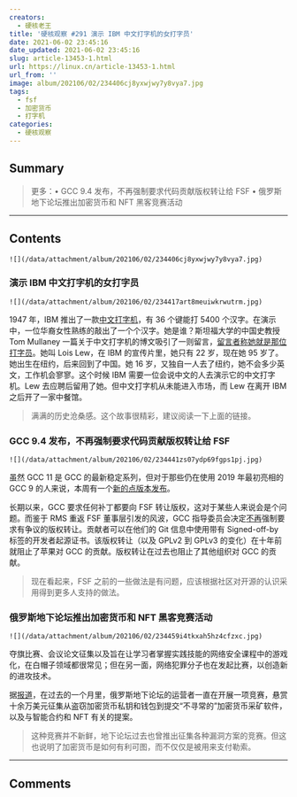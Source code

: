 ```yaml
---
creators:
  - 硬核老王
title: '硬核观察 #291 演示 IBM 中文打字机的女打字员'
date: 2021-06-02 23:45:16
date_updated: 2021-06-02 23:45:16
slug: article-13453-1.html
url: https://linux.cn/article-13453-1.html
url_from: ''
image: album/202106/02/234406cj8yxwjwy7y8vya7.jpg
tags:
  - fsf
  - 加密货币
  - 打字机
categories:
  - 硬核观察
---
```


## Summary

> 更多：• GCC 9.4 发布，不再强制要求代码贡献版权转让给 FSF • 俄罗斯地下论坛推出加密货币和 NFT 黑客竞赛活动

***

<!-- more -->

## Contents

`![](/data/attachment/album/202106/02/234406cj8yxwjwy7y8vya7.jpg)`

### 演示 IBM 中文打字机的女打字员

`![](/data/attachment/album/202106/02/234417art8meuiwkrwutrm.jpg)`

1947 年，IBM 推出了一款[中文打字机](https://zh.wikipedia.org/wiki/%E4%B8%AD%E6%96%87%E6%89%93%E5%AD%97%E6%A9%9F)，有 36 个键能打 5400 个汉字。在演示中，一位华裔女性熟练的敲出了一个个汉字。她是谁？斯坦福大学的中国史教授 Tom Mullaney 一篇关于中文打字机的博文吸引了一则留言，[留言者称她就是那位打字员](https://www.fastcompany.com/90635203/ibm-chinese-typewriter-lois-lew)。她叫 Lois Lew，在 IBM 的宣传片里，她只有 22 岁，现在她 95 岁了。她出生在纽约，后来回到了中国。她 16 岁，又独自一人去了纽约，她不会多少英文，工作机会寥寥。这个时候 IBM 需要一位会说中文的人去演示它的中文打字机。Lew 去应聘后留用了她。但中文打字机从未能进入市场，而 Lew 在离开 IBM 之后开了一家中餐馆。

> 
> 满满的历史沧桑感。这个故事很精彩，建议阅读一下上面的链接。
> 
> 
> 

### GCC 9.4 发布，不再强制要求代码贡献版权转让给 FSF

`![](/data/attachment/album/202106/02/234441zs07ydp69fgps1pj.jpg)`

虽然 GCC 11 是 GCC 的最新稳定系列，但对于那些仍在使用 2019 年最初亮相的 GCC 9 的人来说，本周有一个[新的点版本发布](https://gcc.gnu.org/pipermail/gcc/2021-June/236177.html)。

长期以来，GCC 要求任何补丁都要向 FSF 转让版权，这对于某些人来说会是个问题。而鉴于 RMS 重返 FSF 董事层引发的风波，GCC 指导委员会决定[不再](https://www.phoronix.com/scan.php?page=news_item&px=GCC-Drops-FSF-CA)强制要求有争议的版权转让。贡献者可以在他们的 Git 信息中使用带有 Signed-off-by 标签的开发者起源证书。该版权转让（以及 GPLv2 到 GPLv3 的变化）在十年前就阻止了苹果对 GCC 的贡献。版权转让在过去也阻止了其他组织对 GCC 的贡献。

> 
> 现在看起来，FSF 之前的一些做法是有问题，应该根据社区对开源的认识采用得到更多人支持的做法。
> 
> 
> 

### 俄罗斯地下论坛推出加密货币和 NFT 黑客竞赛活动

`![](/data/attachment/album/202106/02/234459i4tkxah5hz4cfzxc.jpg)`

夺旗比赛、会议论文征集以及旨在让学习者掌握实践技能的网络安全课程中的游戏化，在白帽子领域都很常见；但在另一面，网络犯罪分子也在发起比赛，以创造新的进攻技术。

据[报道](https://www.zdnet.com/article/russian-underground-forums-launch-competitions-for-cryptocurrency-hacks/)，在过去的一个月里，俄罗斯地下论坛的运营者一直在开展一项竞赛，悬赏十余万美元征集从盗窃加密货币私钥和钱包到提交“不寻常的”加密货币采矿软件，以及与智能合约和 NFT 有关的提案。

> 
> 这种竞赛并不新鲜，地下论坛过去也曾推出征集各种漏洞方案的竞赛。但这也说明了加密货币是如何有利可图，而不仅仅是被用来支付勒索。
> 
> 
>

***

## Comments
